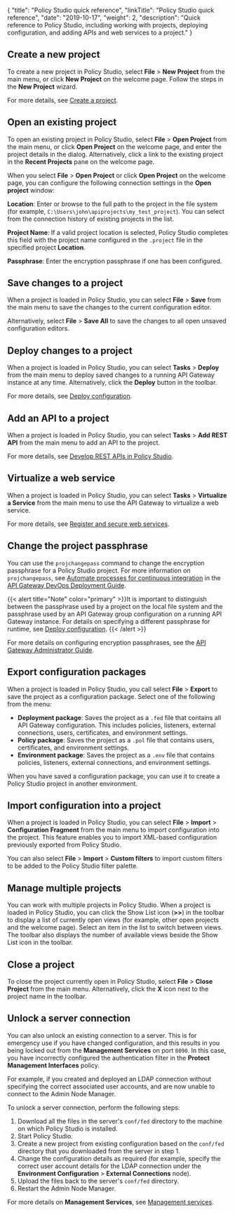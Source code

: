 {
"title": "Policy Studio quick reference",
"linkTitle": "Policy Studio quick reference",
"date": "2019-10-17",
"weight": 2,
"description": "Quick reference to Policy Studio, including working with projects, deploying configuration, and adding APIs and web services to a project."
}

## Create a new project

To create a new project in Policy Studio, select **File** > **New Project** from the main menu, or click **New Project** on the welcome page. Follow the steps in the **New Project** wizard.

For more details, see [Create a project](/docs/apim_policydev/apigw_poldev/gs_project/).

## Open an existing project

To open an existing project in Policy Studio, select **File** > **Open Project** from the main menu, or click **Open Project** on the welcome page, and enter the project details in the dialog. Alternatively, click a link to the existing project in the **Recent Projects** pane on the welcome page.

When you select **File** > **Open Project** or click **Open Project** on the welcome page, you can configure the following connection settings in the **Open project** window:

**Location**:
Enter or browse to the full path to the project in the file system (for example, `C:\Users\john\apiprojects\my_test_project`). You can select from the connection history of existing projects in the list.

**Project Name**:
If a valid project location is selected, Policy Studio completes this field with the project name configured in the `.project` file in the specified project **Location**.

**Passphrase**:
Enter the encryption passphrase if one has been configured.

## Save changes to a project

When a project is loaded in Policy Studio, you can select **File** > **Save** from the main menu to save the changes to the current configuration editor.

Alternatively, select **File** > **Save All** to save the changes to all open unsaved configuration editors.

## Deploy changes to a project

When a project is loaded in Policy Studio, you can select **Tasks** > **Deploy** from the main menu to deploy saved changes to a running API Gateway instance at any time. Alternatively, click the **Deploy** button in the toolbar.

For more details, see [Deploy configuration](/docs/apim_administration/apigtw_admin/deploy_get_started/#deploy-api-gateway-configuration).

## Add an API to a project

When a project is loaded in Policy Studio, you can select **Tasks** > **Add REST API** from the main menu to add an API to the project.

For more details, see [Develop REST APIs in Policy Studio](/docs/apim_policydev/apigw_poldev/web_services/register_rest_apis/).

## Virtualize a web service

When a project is loaded in Policy Studio, you can select **Tasks** > **Virtualize a Service** from the main menu to use the API Gateway to virtualize a web service.

For more details, see [Register and secure web services](/docs/apim_policydev/apigw_poldev/web_services/).

## Change the project passphrase

You can use the `projchangepass` command to change the encryption passphrase for a Policy Studio project. For more information on `projchangepass`, see
[Automate processes for continuous integration](/csh?context=460&product=prod-api-gateway-77)
in the
[API Gateway DevOps Deployment Guide](/bundle/APIGateway_77_PromotionGuide_allOS_en_HTML5/).

{{< alert title="Note" color="primary" >}}It is important to distinguish between the passphrase used by a project on the local file system and the passphrase used by an API Gateway group configuration on a running API Gateway instance. For details on specifying a different passphrase for runtime, see [Deploy configuration](../CommonTopics/deploy_wizard.htm). {{< /alert >}}

For more details on configuring encryption passphrases, see the
[API Gateway Administrator Guide](/docs/apim_administration/apigtw_admin/).

## Export configuration packages

When a project is loaded in Policy Studio, you call select **File** > **Export** to save the project as a configuration package. Select one of the following from the menu:

* **Deployment package**:
    Saves the project as a `.fed` file that contains all API Gateway configuration. This includes policies, listeners, external connections, users, certificates, and environment settings.
* **Policy package**:
    Saves the project as a `.pol` file that contains users, certificates, and environment settings.
* **Environment package**:
    Saves the project as a `.env` file that contains policies, listeners, external connections, and environment settings.

When you have saved a configuration package, you can use it to create a Policy Studio project in another environment.

## Import configuration into a project

When a project is loaded in Policy Studio, you can select **File** > **Import** > **Configuration Fragment** from the main menu to import configuration into the project. This feature enables you to import XML-based configuration previously exported from Policy Studio.

You can also select **File** > **Import** > **Custom filters** to import custom filters to be added to the Policy Studio filter palette.

## Manage multiple projects

You can work with multiple projects in Policy Studio. When a project is loaded in Policy Studio, you can click the Show List icon (**>>**) in the toolbar to display a list of currently open views (for example, other open projects and the welcome page). Select an item in the list to switch between views. The toolbar also displays the number of available views beside the Show List icon in the toolbar.

## Close a project

To close the project currently open in Policy Studio, select **File** > **Close Project** from the main menu. Alternatively, click the **X** icon next to the project name in the toolbar.

## Unlock a server connection

You can also unlock an existing connection to a server. This is for emergency use if you have changed configuration, and this results in you being locked out from the **Management Services** on port `8090`. In this case, you have incorrectly configured the authentication filter in the **Protect Management Interfaces** policy.

For example, if you created and deployed an LDAP connection without specifying the correct associated user accounts, and are now unable to connect to the Admin Node Manager.

To unlock a server connection, perform the following steps:

1. Download all the files in the server's `conf/fed` directory to the machine on which Policy Studio is installed.
2. Start Policy Studio.
3. Create a new project from existing configuration based on the `conf/fed` directory that you downloaded from the server in step 1.
4. Change the configuration details as required (for example, specify the correct user account details for the LDAP connection under the **Environment Configuration** > **External Connections** node).
5. Upload the files back to the server's `conf/fed` directory.
6. Restart the Admin Node Manager.

For more details on **Management Services**, see [Management services](/docs/apim_policydev/apigw_poldev/gw_instances/general_services/#management-services).

